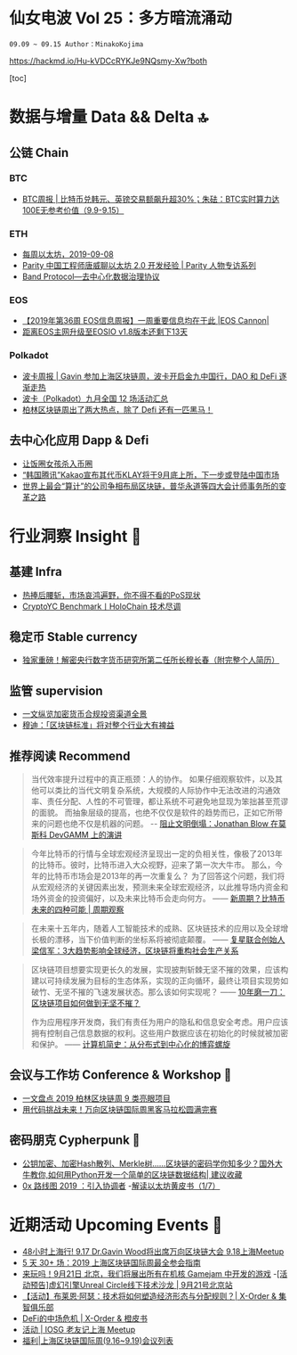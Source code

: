 # 仙女电波 Vol 25：多方暗流涌动
`09.09 ~ 09.15 Author：MinakoKojima`

https://hackmd.io/Hu-kVDCcRYKJe9NQsmy-Xw?both


[toc]

# 数据与增量 Data && Delta 🔝
## 公链 Chain  

### BTC
- [BTC周报 | 比特币兑韩元、英镑交易额飙升超30%；朱砝：BTC实时算力达100E无参考价值（9.9-9.15）](https://36kr.com/p/5246527)
### ETH
- [每周以太坊，2019-09-08](https://ethfans.org/posts/week-in-ethereum-2019-09-08)
- [Parity 中国工程师唐威聊以太坊 2.0 开发经验 | Parity 人物专访系列](https://mp.weixin.qq.com/s/WyP6sL8_9aDdIxBwPhiDsQ)
- [Band Protocol—去中心化数据治理协议](https://ethfans.org/posts/band-protocol-decentralized-data-management-protocol)

### EOS
- [【2019年第36周 EOS信息周报】一周重要信息均在于此 |EOS Cannon|](https://bihu.com/article/1222509322)
- [距离EOS主网升级至EOSIO v1.8版本还剩下13天](https://bihu.com/article/1034051284)

### Polkadot
- [波卡周报 | Gavin 参加上海区块链周，波卡开启金九中国行，DAO 和 DeFi 逐渐走热](https://mp.weixin.qq.com/s/TOoAO41TmsgatGeU3szRZw)
- [波卡（Polkadot）九月全国 12 场活动汇总](https://mp.weixin.qq.com/s/Us5ucGyXp2Ya5nZcOMvXhQ)
- [柏林区块链周出了两大热点，除了 Defi 还有一匹黑马！](https://mp.weixin.qq.com/s/9WgP31nIl30X02omZUG7kA)

## 去中心化应用 Dapp & Defi 
- [让饭圈女孩杀入币圈](https://mp.weixin.qq.com/s/pkR9_3J6XwwkdOZIeOGXiw)
- [“韩国腾讯”Kakao宣布其代币KLAY将于9月底上所，下一步或登陆中国市场](https://mp.weixin.qq.com/s/zcmWc0SwZ1Haf0jLWeHEaw)
- [世界上最会“算计”的公司争相布局区块链，普华永道等四大会计师事务所的变革之路](https://mp.weixin.qq.com/s/0scwjek5o1-ddxsc22ZW5Q)


# 行业洞察 Insight 🔭
## 基建 Infra
- [热捧后腰斩，市场哀鸿遍野，你不得不看的PoS现状](https://mp.weixin.qq.com/s/7ONNCgJo463_DzuCxHZsYQ)
- [CryptoYC Benchmark丨HoloChain 技术尽调](https://mp.weixin.qq.com/s/orvZiMNMk5oJlAT7RWUmaA)

## 稳定币 Stable currency
- [独家重磅！解密央行数字货币研究所第二任所长穆长春（附完整个人简历）](https://mp.weixin.qq.com/s/Z2oqM4k0lueji2oq_EBgRg)

## 监管 supervision
- [一文纵览加密货币合规投资渠道全景](https://www.chainnews.com/articles/451672727786.htm?from=timeline&isappinstalled=0)
- [穆迪：「区块链标准」将对整个行业大有裨益](https://mp.weixin.qq.com/s/XEHZRJY6l19N2bKXiNURmA)

## 推荐阅读 Recommend

> 当代效率提升过程中的真正瓶颈：人的协作。
如果仔细观察软件，以及其他可以类比的当代文明复杂系统，大规模的人际协作中无法改进的沟通效率、责任分配、人性的不可管理，都让系统不可避免地显现为笨拙甚至荒谬的面貌。
而抽象层级的提高，也绝不仅仅是软件的趋势而已，正如它所带来的问题也绝不仅是机器的问题。
> -- [阻止文明倒塌：Jonathan Blow 在莫斯科 DevGAMM 上的演讲](https://mp.weixin.qq.com/s/WbTXKzbbnMpllqtazDrmRg)


> 今年比特币的行情与全球宏观经济呈现出一定的负相关性，像极了2013年的比特币。彼时，比特币进入大众视野，迎来了第一次大牛市。
那么，今年的比特币市场会是2013年的再一次重复么？
为了回答这个问题，我们将从宏观经济的关键因素出发，预测未来全球宏观经济，以此推导场内资金和场外资金的投资偏好，以及未来比特币会走向何方。
>—— [新周期？比特币未来的四种可能 | 周期观察](https://mp.weixin.qq.com/s/z7Yii8QZEHM-UtxA2ZHzGw)

>>
>在未来十五年内，随着人工智能技术的成熟、区块链技术的应用以及全球增长极的漂移，当下价值判断的坐标系将被彻底颠覆。
>—— [复星联合创始人梁信军：3大趋势影响全球经济，区块链将重构社会生产关系](https://mp.weixin.qq.com/s/GZrEpclG_pdR8HIAZ4D-CA)

>>
>区块链项目想要实现更长久的发展，实现披荆斩棘无坚不摧的效果，应该构建以可持续发展为目标的生态体系，实现的正向循环，最终让项目实现势如破竹、无坚不摧的飞速发展状态。那么该如何实现呢？
> —— [10年磨一刀：区块链项目如何做到无坚不摧？](https://mp.weixin.qq.com/s/8yKZGljDp4ktd3pN0G146Q)
> 
>作为应用程序开发商，我们有责任为用户的隐私和信息安全考虑。用户应该拥有控制自己信息数据的权利。这些用户数据应该在初始化的时候就被加密和保护。
> —— [计算机简史：从分布式到中心化的博弈螺旋](https://mp.weixin.qq.com/s/6EJq21k-3CLA0uVLdSH1Qg)

## 会议与工作坊 Conference & Workshop 📓

- [一文盘点 2019 柏林区块链周 9 类亮眼项目](https://www.chainnews.com/articles/762215553247.htm) 
- [用代码挑战未来！万向区块链国际周黑客马拉松圆满完赛](https://mp.weixin.qq.com/s/EqgIJfxeIXROicg48TPnEw)


## 密码朋克 Cypherpunk 💾
- [公钥加密、加密Hash散列、Merkle树……区块链的密码学你知多少？国外大牛教你,如何用Python开发一个简单的区块链数据结构| 建议收藏](https://mp.weixin.qq.com/s/_7mOQ-8Q7NiEnMS-psrl_A)
- [0x 路线图 2019 ：引入协调者](https://ethfans.org/posts/0x-roadmap-2019-part-5-introducing-coordinators)
-[解读以太坊黄皮书（1/7）](https://ethfans.org/posts/ethereum-yellow-paper-walkthrough-1-defination-of-ethereum)

# 近期活动 Upcoming Events 📅 
- [48小时上海行! 9.17 Dr.Gavin Wood将出席万向区块链大会 9.18上海Meetup](https://mp.weixin.qq.com/s/sax3qT6leaPve8xd2PpVYg)
- [5 天 30+ 场：2019 上海区块链国际周最全参会指南](https://www.chainnews.com/articles/669414598489.htm)
- [来玩吗！9月21日 北京，我们将展出所有在机核 Gamejam 中开发的游戏](https://www.gcores.com/articles/114745)
-[[活动预告]虚幻引擎Unreal Circle线下技术沙龙 | 9月21号北京站](https://mp.weixin.qq.com/s/Qv9B8Q3x9-OTsQP4irZp1A)
- [【活动】布莱恩·阿瑟：技术将如何塑造经济形态与分配规则？| X-Order & 集智俱乐部](https://mp.weixin.qq.com/s/gm31074zwpBm8buKWRL-rA)
- [DeFi的中场危机 | X-Order & 橙皮书](https://mp.weixin.qq.com/s/bpAOeVr-UZ4hjDr7nnZCpg)
- [活动 | IOSG 老友记上海 Meetup](https://mp.weixin.qq.com/s/-tpQxK-DZYsEMvsxUlWZtQ)
- [福利|上海区块链国际周(9.16~9.19)会议列表](https://www.matataki.io/p/826)
